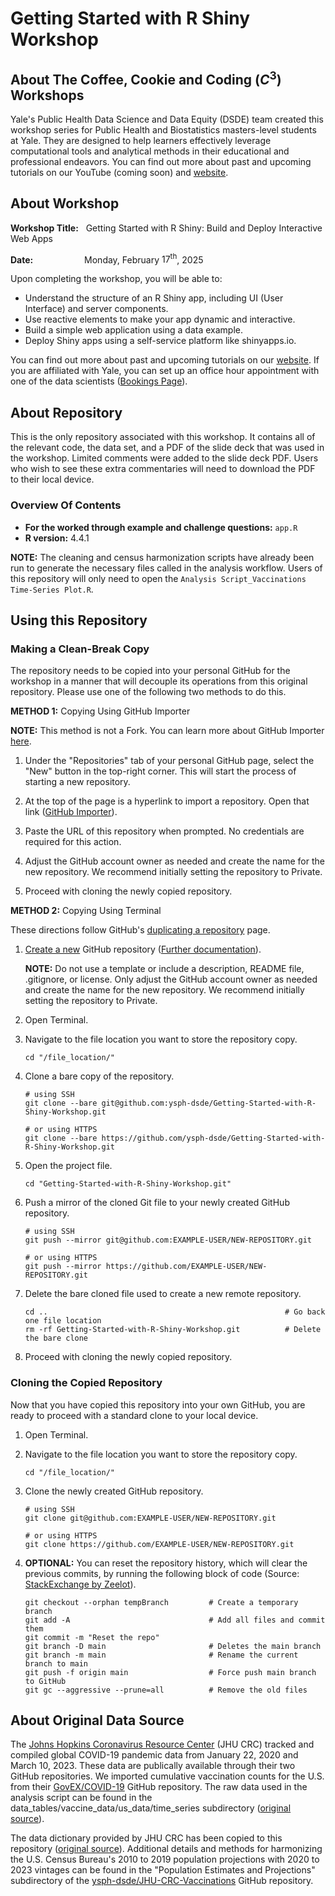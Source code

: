 
# Getting Started with R Shiny Workshop

## About The Coffee, Cookie and Coding $\left(C^3\right)$ Workshops

Yale's Public Health Data Science and Data Equity (DSDE) team created this workshop series for Public Health and Biostatistics masters-level students at Yale. They are designed to help learners effectively leverage computational tools and analytical methods in their educational and professional endeavors. You can find out more about past and upcoming tutorials on our YouTube (coming soon) and [website](https://ysph.yale.edu/public-health-research-and-practice/research-centers-and-initiatives/public-health-data-science-and-data-equity/events/).


## About Workshop

**Workshop Title:** &nbsp; Getting Started with R Shiny: Build and Deploy Interactive Web Apps

**Date:** &emsp;&emsp;&emsp;&emsp;&emsp;&nbsp; Monday, February $17^{\text{th}}$, 2025

Upon completing the workshop, you will be able to:
- Understand the structure of an R Shiny app, including UI (User Interface) and server components.
- Use reactive elements to make your app dynamic and interactive.
- Build a simple web application using a data example.
- Deploy Shiny apps using a self-service platform like shinyapps.io. 

You can find out more about past and upcoming tutorials on our [website](https://ysph.yale.edu/public-health-research-and-practice/research-centers-and-initiatives/public-health-data-science-and-data-equity/events/). If you are affiliated with Yale, you can set up an office hour appointment with one of the data scientists ([Bookings Page](https://outlook.office365.com/owa/calendar/DataScienceDataEquityOfficeHours@yale.edu/bookings/)).


## About Repository

This is the only repository associated with this workshop. It contains all of the relevant code, the data set, and a PDF of the slide deck that was used in the workshop. Limited comments were added to the slide deck PDF. Users who wish to see these extra commentaries will need to download the PDF to their local device.

### Overview Of Contents

- **For the worked through example and challenge questions:** `app.R`
- **R version:** 4.4.1

**NOTE:** The cleaning and census harmonization scripts have already been run to generate the necessary files called in the analysis workflow. Users of this repository will only need to open the `Analysis Script_Vaccinations Time-Series Plot.R`.

## Using this Repository

### Making a Clean-Break Copy

The repository needs to be copied into your personal GitHub for the workshop in a manner that will decouple its operations from this original repository. Please use one of the following two methods to do this.

**METHOD 1:** Copying Using GitHub Importer

**NOTE:** This method is not a Fork. You can learn more about GitHub Importer [here](https://docs.github.com/en/migrations/importing-source-code/using-github-importer/importing-a-repository-with-github-importer).

1. Under the "Repositories" tab of your personal GitHub page, select the "New" button in the top-right corner. This will start the process of starting a new repository.

2. At the top of the page is a hyperlink to import a repository. Open that link ([GitHub Importer](https://github.com/new/import)).

3. Paste the URL of this repository when prompted. No credentials are required for this action.

4. Adjust the GitHub account owner as needed and create the name for the new repository. We recommend initially setting the repository to Private.

5. Proceed with cloning the newly copied repository.

**METHOD 2:** Copying Using Terminal

These directions follow GitHub's [duplicating a repository](https://docs.github.com/en/repositories/creating-and-managing-repositories/duplicating-a-repository) page.

1. [Create a new](https://github.com/new) GitHub repository ([Further documentation](https://docs.github.com/en/repositories/creating-and-managing-repositories/creating-a-new-repository)).
   
   **NOTE:** Do not use a template or include a description, README file, .gitignore, or license. Only adjust the GitHub account owner as needed and create the name for the new repository. We recommend initially setting the repository to Private.
   
2. Open Terminal.

3. Navigate to the file location you want to store the repository copy.
   ```
   cd "/file_location/"
   ```

4. Clone a bare copy of the repository.
   ```
   # using SSH
   git clone --bare git@github.com:ysph-dsde/Getting-Started-with-R-Shiny-Workshop.git
   
   # or using HTTPS
   git clone --bare https://github.com/ysph-dsde/Getting-Started-with-R-Shiny-Workshop.git
   ```
   
5. Open the project file.
   ```
   cd "Getting-Started-with-R-Shiny-Workshop.git"
   ```
   
6. Push a mirror of the cloned Git file to your newly created GitHub repository.
   ```
   # using SSH
   git push --mirror git@github.com:EXAMPLE-USER/NEW-REPOSITORY.git

   # or using HTTPS
   git push --mirror https://github.com/EXAMPLE-USER/NEW-REPOSITORY.git
   ```

7. Delete the bare cloned file used to create a new remote repository.
   ```
   cd ..                                                     # Go back one file location
   rm -rf Getting-Started-with-R-Shiny-Workshop.git          # Delete the bare clone
   ```
8. Proceed with cloning the newly copied repository.

### Cloning the Copied Repository

Now that you have copied this repository into your own GitHub, you are ready to proceed with a standard clone to your local device.
  
1. Open Terminal.

2. Navigate to the file location you want to store the repository copy.
   ```
   cd "/file_location/"
   ```
3. Clone the newly created GitHub repository.
   ```
   # using SSH
   git clone git@github.com:EXAMPLE-USER/NEW-REPOSITORY.git

   # or using HTTPS
   git clone https://github.com/EXAMPLE-USER/NEW-REPOSITORY.git
   ```

4. **OPTIONAL:** You can reset the repository history, which will clear the previous commits, by running the following block of code (Source: [StackExchange by Zeelot](https://stackoverflow.com/questions/9683279/make-the-current-commit-the-only-initial-commit-in-a-git-repository)).
    ```
    git checkout --orphan tempBranch         # Create a temporary branch
    git add -A                               # Add all files and commit them
    git commit -m "Reset the repo"
    git branch -D main                       # Deletes the main branch
    git branch -m main                       # Rename the current branch to main
    git push -f origin main                  # Force push main branch to GitHub
    git gc --aggressive --prune=all          # Remove the old files
    ```

## About Original Data Source

The [Johns Hopkins Coronavirus Resource Center](https://coronavirus.jhu.edu/) (JHU CRC) tracked and compiled global COVID-19 pandemic data from January 22, 2020 and March 10, 2023. These data are publically available through their two GitHub repositories. We imported cumulative vaccination counts for the U.S. from their [GovEX/COVID-19](https://github.com/govex/COVID-19/tree/master/data_tables/vaccine_data) GitHub repository. The raw data used in the analysis script can be found in the data_tables/vaccine_data/us_data/time_series subdirectory ([original source](https://github.com/govex/COVID-19/blob/master/data_tables/vaccine_data/us_data/time_series/time_series_covid19_vaccine_us.csv)).

The data dictionary provided by JHU CRC has been copied to this repository ([original source](https://github.com/govex/COVID-19/tree/master/data_tables/vaccine_data/us_data)). Additional details and methods for harmonizing the U.S. Census Bureau's 2010 to 2019 population projections with 2020 to 2023 vintages can be found in the "Population Estimates and Projections" subdirectory of the [ysph-dsde/JHU-CRC-Vaccinations](https://github.com/ysph-dsde/JHU-CRC-Vaccinations) GitHub repository.
